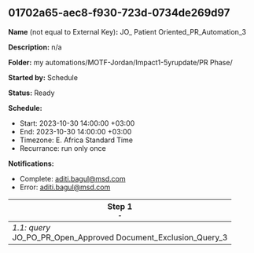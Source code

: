 ## 01702a65-aec8-f930-723d-0734de269d97

**Name** (not equal to External Key)**:** JO_ Patient Oriented_PR_Automation_3

**Description:** n/a

**Folder:** my automations/MOTF-Jordan/Impact1-5yrupdate/PR Phase/

**Started by:** Schedule

**Status:** Ready

**Schedule:**

* Start: 2023-10-30 14:00:00 +03:00
* End: 2023-10-30 14:00:00 +03:00
* Timezone: E. Africa Standard Time
* Recurrance: run only once

**Notifications:**

* Complete: aditi.bagul@msd.com
* Error: aditi.bagul@msd.com

| Step 1<br>_<small>-</small>_ |
| --- |
| _1.1: query_<br>JO_PO_PR_Open_Approved Document_Exclusion_Query_3 |
